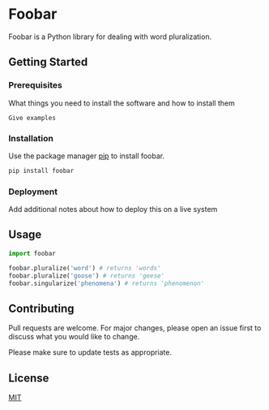 # Foobar

Foobar is a Python library for dealing with word pluralization.

## Getting Started
### Prerequisites

What things you need to install the software and how to install them

```
Give examples
```

### Installation

Use the package manager [pip](https://pip.pypa.io/en/stable/) to install foobar.

```bash
pip install foobar
```

### Deployment

Add additional notes about how to deploy this on a live system

## Usage

```python
import foobar

foobar.pluralize('word') # returns 'words'
foobar.pluralize('goose') # returns 'geese'
foobar.singularize('phenomena') # returns 'phenomenon'
```

## Contributing
Pull requests are welcome. For major changes, please open an issue first to discuss what you would like to change.

Please make sure to update tests as appropriate.

## License
[MIT](https://choosealicense.com/licenses/mit/)